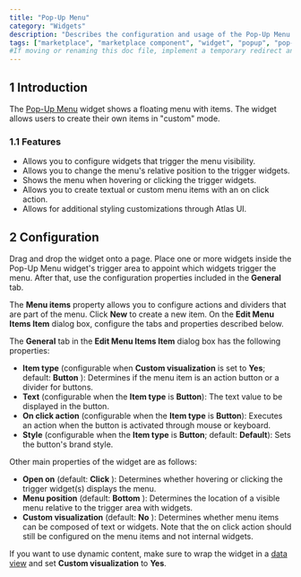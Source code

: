 ```yaml
---
title: "Pop-Up Menu"
category: "Widgets"
description: "Describes the configuration and usage of the Pop-Up Menu widget, which is available in the Mendix Marketplace."
tags: ["marketplace", "marketplace component", "widget", "popup", "pop-up", "popup menu", "pop-up menu", "platform support"]
#If moving or renaming this doc file, implement a temporary redirect and let the respective team know they should update the URL in the product. See Mapping to Products for more details.
---
```


## 1 Introduction

The [Pop-Up Menu](https://marketplace.mendix.com/link/component/115826/) widget shows a floating menu with items. The widget allows users to create their own items in "custom" mode.

### 1.1 Features

* Allows you to configure widgets that trigger the menu visibility.
* Allows you to change the menu's relative position to the trigger widgets.
* Shows the menu when hovering or clicking the trigger widgets.
* Allows you to create textual or custom menu items with an on click action.
* Allows for additional styling customizations through Atlas UI.

## 2 Configuration

Drag and drop the widget onto a page. Place one or more widgets inside the Pop-Up Menu widget's trigger area to appoint which widgets trigger the menu. After that, use the configuration properties included in the **General** tab.

The **Menu items** property allows you to configure actions and dividers that are part of the menu. Click **New** to create a new item. On the **Edit Menu Items Item** dialog box, configure the tabs and properties described below.

The **General** tab in the **Edit Menu Items Item** dialog box has the following properties:

* **Item type** (configurable when **Custom visualization** is set to **Yes**; default: **Button** ): Determines if the menu item is an action button or a divider for buttons.
* **Text** (configurable when the **Item type** is **Button**): The text value to be displayed in the button.
* **On click action** (configurable when the **Item type** is **Button**): Executes an action when the button is activated through mouse or keyboard.
* **Style** (configurable when the **Item type** is **Button**; default: **Default**): Sets the button's brand style.

Other main properties of the widget are as follows:

* **Open on** (default: **Click** ): Determines whether hovering or clicking the trigger widget(s) displays the menu.
* **Menu position** (default: **Bottom** ): Determines the location of a visible menu relative to the trigger area with widgets.
* **Custom visualization** (default: **No** ): Determines whether menu items can be composed of text or widgets. Note that the on click action should still be configured on the menu items and not internal widgets.

If you want to use dynamic content, make sure to wrap the widget in a [data view](/refguide/data-view) and set **Custom visualization** to **Yes**.
